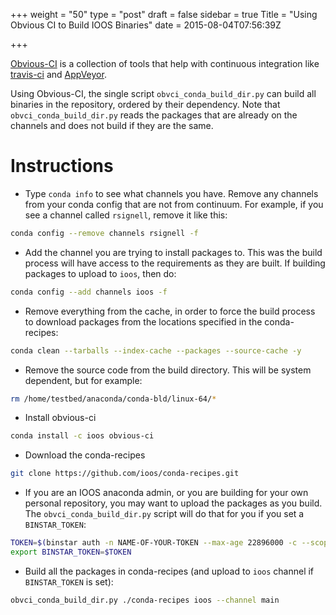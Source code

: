 +++
weight = "50"
type = "post"
draft = false
sidebar = true
Title = "Using Obvious CI to Build IOOS Binaries"
date = 2015-08-04T07:56:39Z

+++




[Obvious-CI](https://github.com/pelson/Obvious-CI) is a collection of tools that help with continuous integration like [travis-ci](https://travis-ci.org/ioos/conda-recipes/builds) and [AppVeyor](https://ci.appveyor.com/project/comtbot/conda-recipes/history).
<!--more-->


Using Obvious-CI, the single script `obvci_conda_build_dir.py` can build all binaries in the repository, ordered by their dependency.  Note that `obvci_conda_build_dir.py` reads the packages that are already on the channels and does not build if they are the same.

# Instructions

* Type `conda info` to see what channels you have.  Remove any channels from your conda config that are not from continuum.  For example, if you see a channel called `rsignell`, remove it like this:

```bash
conda config --remove channels rsignell -f
```
 
* Add the channel you are trying to install packages to.  This was the build process will have access to the requirements as they are built.  If building packages to upload to `ioos`, then do:

```bash
conda config --add channels ioos -f
```

* Remove everything from the cache, in order to force the build process to download packages from the locations specified in the conda-recipes:

```bash
conda clean --tarballs --index-cache --packages --source-cache -y
```

* Remove the source code from the build directory.  This will be system dependent, but for example:

```bash
rm /home/testbed/anaconda/conda-bld/linux-64/*
```

* Install obvious-ci

```bash
conda install -c ioos obvious-ci
```

* Download the conda-recipes

```bash
git clone https://github.com/ioos/conda-recipes.git
```

* If you are an IOOS anaconda admin, or you are building for your own personal repository, you may want to upload the packages as you build.  The `obvci_conda_build_dir.py` script will do that for you if you set a `BINSTAR_TOKEN`:

```bash
TOKEN=$(binstar auth -n NAME-OF-YOUR-TOKEN --max-age 22896000 -c --scopes api)
export BINSTAR_TOKEN=$TOKEN
```

* Build all the packages in conda-recipes (and upload to `ioos` channel if `BINSTAR_TOKEN` is set):  

```bash
obvci_conda_build_dir.py ./conda-recipes ioos --channel main
```